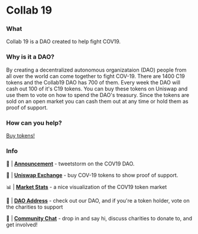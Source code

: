 # Collab 19

### What

Collab 19 is a DAO created to help fight COV19.

### Why is it a DAO?

By creating a decentralized autonomous organizataion (DAO) people from all over the world can come together to fight COV-19. There are 1400 C19 tokens and the Collab19 DAO has 700 of them. Every week the DAO will cash out 100 of it's C19 tokens. You can buy these tokens on Uniswap and use them to vote on how to spend the DAO's treasury. Since the tokens are sold on an open market you can cash them out at any time or hold them as proof of support. 

### How can you help?

[Buy tokens!](https://uniswap.exchange/swap/0x87d7b6CfAaeC5988FB17AbAEe4C16C3a79ceceB0)

### Info

📢 | [**Announcement**](TBD) - tweetstorm on the COV19 DAO.

🦄 | [**Uniswap Exchange**](https://uniswap.exchange/swap/0x87d7b6CfAaeC5988FB17AbAEe4C16C3a79ceceB0) - buy COV-19 tokens to show proof of support.

📊 | [**Market Stats**](https://uniswap.info/token/0x87d7b6CfAaeC5988FB17AbAEe4C16C3a79ceceB0) - a nice visualization of the COV19 token market

🤖 | [**DAO Address**](https://mainnet.aragon.org/#/collab19/home/) - check out our DAO, and if you're a token holder, vote on the charities to support

💬 | [**Community Chat**](https://t.me/joinchat/HcTaOxhr7mt9K7mBTMxlHw) - drop in and say hi, discuss charities to donate to, and get involved!
